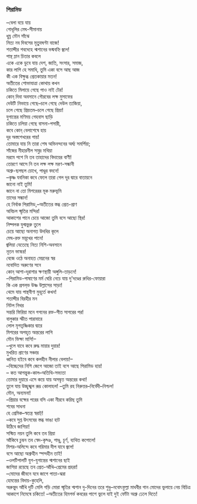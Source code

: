 ### পিরামিড
–বেলা বয়ে যায়  
গোধূলির মেঘ-সীমানায়  
ধূম্র মৌন সাঁঝে  
নিত্য নব দিবসের মৃতু্যঘণ্টা বাজে!  
শতাব্দীর শবদেহে শ্মশানের ভষ্মবহ্নি জ্বলে!  
পান্থ ম্লান চিতার কবলে  
একে একে ডুবে যায় দেশ, জাতি, সংসার, সমাজ,  
কার লাগি হে সমাধি, তুমি একা বসে আছ আজ  
কী এক বিক্ষুব্ধ প্রেতকায়ার মতন!  
অতীতের শোভাযাত্রা কোথায় কখন  
চকিতে মিলায়ে গেছে পাও নাই টের!  
কোন্ দিবা অবসানে গৌরবের লক্ষ মুসাফের  
দেউটি নিভায়ে গেছে–চলে গেছে দেউল ত্যজিয়া,  
চলে গেছে প্রিয়তম–চলে গেছে প্রিয়া!  
যুগান্তের মণিময় গেহবাস ছাড়ি  
চকিতে চলিয়া গেছে বাসনা-পসারী,  
কবে কোন্ বেলাশেষে হায়  
দূর অস্তশেখরের গায়!  
তোমারে যায় নি তারা শেষ অভিনন্দনের অর্ঘ্য সমর্পিয়া;  
সাঁজের নীহারনীল সমুদ্র মথিয়া  
মরমে পশে নি তব তাহাদের বিদায়ের বাণী!  
তোরণে আসে নি তব লক্ষ লক্ষ মরণ-সন্ধানী  
অশ্রু-ছলছল চোখে, পাণ্ডুর বদনে!  
–কৃষ্ণ যবনিকা কবে ফেলে তারা গেল দূর দ্বারে বাতায়নে  
জানো নাই তুমি!  
জানে না তো মিশরেরর মূক মরুভূমি  
তাদের সন্ধান!  
হে নির্বাক পিরামিড,–অতীতের স্তব্ধ প্রেত-প্রাণ  
অবিচল স্মৃতির মন্দির!  
আকাশের পানে চেয়ে আজো তুমি বসে আছো স্থির!  
নিষ্পলক যুগ্মভুরু তুলে  
চেয়ে আছো অনাগত উদধির কূলে  
মেঘ-রক্ত ময়ূখের পানে!  
জ্বলিয়া যেতেছে নিত্য নিশি-অবসানে  
নূতন ভাস্কর!  
বেজে ওঠে অনাহত মেম্ননের স্বর  
নবোদিত অরুণের সনে  
কোন্ আশা-দূরাশার ক্ষণস্থায়ী অঙ্গুলি-তাড়নে!  
–পিরামিড-পাষাণের মর্ম ঘেরি নেচে যায় দু'দণ্ডের রুধির-ফোয়ারা  
কি এক প্রগল্‌ভ উষ্ণ উল্লাসের সাড়া!  
থেমে যায় পান্থবীণা মুহূর্তে কখন!  
শতাব্দীর বিরহীর মন  
নিটল নিথর  
সন্তরি ফিরিয়া মনে গগনের রক্ত-পীত সাগরের পর!  
বালুকার স্ফীত পারাবারে  
লোল মৃগতৃষ্ণিকার দ্বারে  
মিশরের অপহৃত অন্তরের লাগি  
মৌন ভিক্ষা মাগি!–  
–খুলে যাবে কবে রুদ্ধ মায়ার দুয়ার!  
মুখরিত প্রাণের সঞ্চার  
ধ্বনিত হইবে কবে কলহীন নীলার বেলায়!–  
–বিচ্ছেদের নিশি জেগে আজো তাই বসে আছে পিরামিড হায়!  
– কত আগন্তুক-কাল–অতিথি-সভ্যতা  
তোমার দুয়ারে এসে কয়ে যায় অসম্বৃত অন্তরের কথা!  
তুলে যায় উচ্ছৃঙ্খল রুদ্র কোলাহল! 
–তুমি রহ নিরুত্তর–নির্বেদী–নিশ্চল!  
মৌন, অন্যমনা!  
–প্রিয়ার বক্ষের পরের বসি একা নীরবে করিছ তুমি  
শবের সাধনা  
হে প্রেমিক–স্বতন্ত্র স্বরাট্!  
–কবে সুপ্ত উৎসবের স্তব্ধ ভাঙা হাট  
উঠিবে জাগিয়া!  
সস্মিত নয়ন তুলি কবে তব প্রিয়া  
আঁকিবে চুম্বন তব স্বেদ-কৃষ্ঞ, পাণ্ডু, চূর্ণ, ব্যথিত কপোলে!  
মিশর-অলিন্দে কবে গরিমার দীপ যাবে জ্বলে!  
বসে আছো অশ্রুহীন স্পন্দহীন তাই!  
–ওলটিপালটি যুগ-যুগান্তের শ্মশানের ছাই  
জাগিয়া রয়েছে তব প্রেত-আঁখি–প্রেমের প্রহরা!  
–মোদের জীবনে যবে জাগে পাতা-ঝরা  
হেমন্তের বিদায়-কুহেলি,  
অরুন্তুদ আঁখি দুটি মেলি
গড়ি মোরা স্মৃতির শ্মশান
দু-দিনের তরে শুধু–নবোৎফুল্লা মাধবীর গান
মোদের ভুলায়ে নেয় বিচিত্র আকাশে
নিমেষে চকিতে!
–অতীতের হিমগর্ভ কবরের পাশে
ভুলে যাই দুই ফোঁটা অশ্রু ঢেলে দিতে!